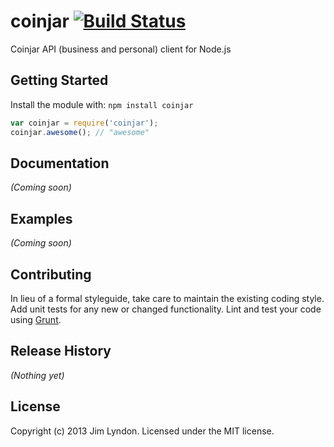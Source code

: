 # coinjar [![Build Status](https://secure.travis-ci.org/jimlyndon/coinjar.png?branch=master)](http://travis-ci.org/jimlyndon/coinjar)

Coinjar API (business and personal) client for Node.js

## Getting Started
Install the module with: `npm install coinjar`

```javascript
var coinjar = require('coinjar');
coinjar.awesome(); // "awesome"
```

## Documentation
_(Coming soon)_

## Examples
_(Coming soon)_

## Contributing
In lieu of a formal styleguide, take care to maintain the existing coding style. Add unit tests for any new or changed functionality. Lint and test your code using [Grunt](http://gruntjs.com/).

## Release History
_(Nothing yet)_

## License
Copyright (c) 2013 Jim Lyndon. Licensed under the MIT license.
